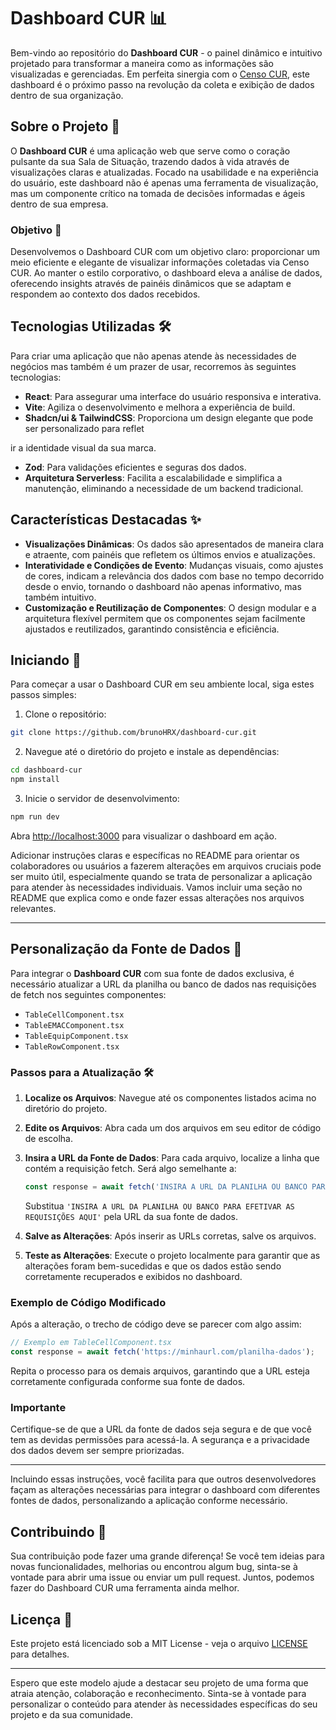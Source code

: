 
# Dashboard CUR 📊

Bem-vindo ao repositório do **Dashboard CUR** - o painel dinâmico e intuitivo projetado para transformar a maneira como as informações são visualizadas e gerenciadas. Em perfeita sinergia com o [Censo CUR](https://github.com/brunoHRX/censo-cur), este dashboard é o próximo passo na revolução da coleta e exibição de dados dentro de sua organização.

## Sobre o Projeto 📝

O **Dashboard CUR** é uma aplicação web que serve como o coração pulsante da sua Sala de Situação, trazendo dados à vida através de visualizações claras e atualizadas. Focado na usabilidade e na experiência do usuário, este dashboard não é apenas uma ferramenta de visualização, mas um componente crítico na tomada de decisões informadas e ágeis dentro de sua empresa.

### Objetivo 🎯

Desenvolvemos o Dashboard CUR com um objetivo claro: proporcionar um meio eficiente e elegante de visualizar informações coletadas via Censo CUR. Ao manter o estilo corporativo, o dashboard eleva a análise de dados, oferecendo insights através de painéis dinâmicos que se adaptam e respondem ao contexto dos dados recebidos.

## Tecnologias Utilizadas 🛠

Para criar uma aplicação que não apenas atende às necessidades de negócios mas também é um prazer de usar, recorremos às seguintes tecnologias:

- **React**: Para assegurar uma interface do usuário responsiva e interativa.
- **Vite**: Agiliza o desenvolvimento e melhora a experiência de build.
- **Shadcn/ui & TailwindCSS**: Proporciona um design elegante que pode ser personalizado para reflet

ir a identidade visual da sua marca.
- **Zod**: Para validações eficientes e seguras dos dados.
- **Arquitetura Serverless**: Facilita a escalabilidade e simplifica a manutenção, eliminando a necessidade de um backend tradicional.

## Características Destacadas ✨

- **Visualizações Dinâmicas**: Os dados são apresentados de maneira clara e atraente, com painéis que refletem os últimos envios e atualizações.
- **Interatividade e Condições de Evento**: Mudanças visuais, como ajustes de cores, indicam a relevância dos dados com base no tempo decorrido desde o envio, tornando o dashboard não apenas informativo, mas também intuitivo.
- **Customização e Reutilização de Componentes**: O design modular e a arquitetura flexível permitem que os componentes sejam facilmente ajustados e reutilizados, garantindo consistência e eficiência.

## Iniciando 🚀

Para começar a usar o Dashboard CUR em seu ambiente local, siga estes passos simples:

1. Clone o repositório:
```bash
git clone https://github.com/brunoHRX/dashboard-cur.git
```

2. Navegue até o diretório do projeto e instale as dependências:
```bash
cd dashboard-cur
npm install
```

3. Inicie o servidor de desenvolvimento:
```bash
npm run dev
```

Abra [http://localhost:3000](http://localhost:3000) para visualizar o dashboard em ação.

Adicionar instruções claras e específicas no README para orientar os colaboradores ou usuários a fazerem alterações em arquivos cruciais pode ser muito útil, especialmente quando se trata de personalizar a aplicação para atender às necessidades individuais. Vamos incluir uma seção no README que explica como e onde fazer essas alterações nos arquivos relevantes.

---

## Personalização da Fonte de Dados 🔄

Para integrar o **Dashboard CUR** com sua fonte de dados exclusiva, é necessário atualizar a URL da planilha ou banco de dados nas requisições de fetch nos seguintes componentes:

- `TableCellComponent.tsx`
- `TableEMACComponent.tsx`
- `TableEquipComponent.tsx`
- `TableRowComponent.tsx`

### Passos para a Atualização 🛠

1. **Localize os Arquivos**: Navegue até os componentes listados acima no diretório do projeto.

2. **Edite os Arquivos**: Abra cada um dos arquivos em seu editor de código de escolha.

3. **Insira a URL da Fonte de Dados**:
   Para cada arquivo, localize a linha que contém a requisição fetch. Será algo semelhante a:
   ```typescript
   const response = await fetch('INSIRA A URL DA PLANILHA OU BANCO PARA EFETIVAR AS REQUISIÇÕES AQUI');
   ```
   Substitua `'INSIRA A URL DA PLANILHA OU BANCO PARA EFETIVAR AS REQUISIÇÕES AQUI'` pela URL da sua fonte de dados.

4. **Salve as Alterações**: Após inserir as URLs corretas, salve os arquivos.

5. **Teste as Alterações**: Execute o projeto localmente para garantir que as alterações foram bem-sucedidas e que os dados estão sendo corretamente recuperados e exibidos no dashboard.

### Exemplo de Código Modificado

Após a alteração, o trecho de código deve se parecer com algo assim:

```typescript
// Exemplo em TableCellComponent.tsx
const response = await fetch('https://minhaurl.com/planilha-dados');
```

Repita o processo para os demais arquivos, garantindo que a URL esteja corretamente configurada conforme sua fonte de dados.

### Importante

Certifique-se de que a URL da fonte de dados seja segura e de que você tem as devidas permissões para acessá-la. A segurança e a privacidade dos dados devem ser sempre priorizadas.

---

Incluindo essas instruções, você facilita para que outros desenvolvedores façam as alterações necessárias para integrar o dashboard com diferentes fontes de dados, personalizando a aplicação conforme necessário.

## Contribuindo 🤝

Sua contribuição pode fazer uma grande diferença! Se você tem ideias para novas funcionalidades, melhorias ou encontrou algum bug, sinta-se à vontade para abrir uma issue ou enviar um pull request. Juntos, podemos fazer do Dashboard CUR uma ferramenta ainda melhor.

## Licença 📄

Este projeto está licenciado sob a MIT License - veja o arquivo [LICENSE](LICENSE) para detalhes.

---

Espero que este modelo ajude a destacar seu projeto de uma forma que atraia atenção, colaboração e reconhecimento. Sinta-se à vontade para personalizar o conteúdo para atender às necessidades específicas do seu projeto e da sua comunidade.
